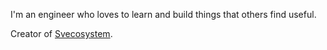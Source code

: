 I'm an engineer who loves to learn and build things that others find useful.

Creator of [Svecosystem](https://github.com/svecosystem).
